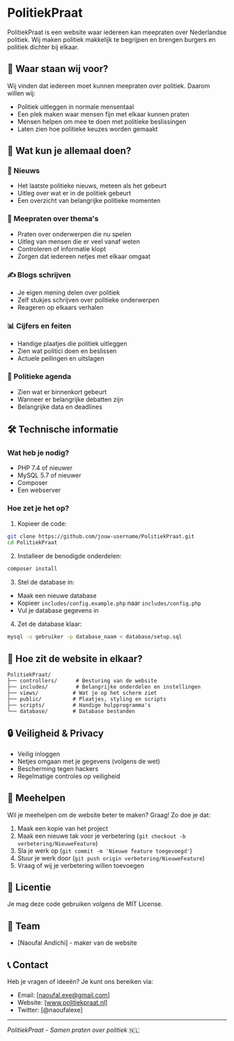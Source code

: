 # PolitiekPraat 

PolitiekPraat is een website waar iedereen kan meepraten over Nederlandse politiek. Wij maken politiek makkelijk te begrijpen en brengen burgers en politiek dichter bij elkaar.

## 🎯 Waar staan wij voor?

Wij vinden dat iedereen moet kunnen meepraten over politiek. Daarom willen wij:
- Politiek uitleggen in normale mensentaal
- Een plek maken waar mensen fijn met elkaar kunnen praten
- Mensen helpen om mee te doen met politieke beslissingen
- Laten zien hoe politieke keuzes worden gemaakt

## 🚀 Wat kun je allemaal doen?

### 📰 Nieuws
- Het laatste politieke nieuws, meteen als het gebeurt
- Uitleg over wat er in de politiek gebeurt
- Een overzicht van belangrijke politieke momenten

### 💭 Meepraten over thema's
- Praten over onderwerpen die nu spelen
- Uitleg van mensen die er veel vanaf weten
- Controleren of informatie klopt
- Zorgen dat iedereen netjes met elkaar omgaat

### ✍️ Blogs schrijven
- Je eigen mening delen over politiek
- Zelf stukjes schrijven over politieke onderwerpen
- Reageren op elkaars verhalen

### 📊 Cijfers en feiten
- Handige plaatjes die politiek uitleggen
- Zien wat politici doen en beslissen
- Actuele peilingen en uitslagen

### 📅 Politieke agenda
- Zien wat er binnenkort gebeurt
- Wanneer er belangrijke debatten zijn
- Belangrijke data en deadlines

## 🛠️ Technische informatie

### Wat heb je nodig?
- PHP 7.4 of nieuwer
- MySQL 5.7 of nieuwer
- Composer
- Een webserver

### Hoe zet je het op?

1. Kopieer de code:
```bash
git clone https://github.com/jouw-username/PolitiekPraat.git
cd PolitiekPraat
```

2. Installeer de benodigde onderdelen:
```bash
composer install
```

3. Stel de database in:
- Maak een nieuwe database
- Kopieer `includes/config.example.php` naar `includes/config.php`
- Vul je database gegevens in

4. Zet de database klaar:
```bash
mysql -u gebruiker -p database_naam < database/setup.sql
```

## 🔧 Hoe zit de website in elkaar?

```
PolitiekPraat/
├── controllers/      # Besturing van de website
├── includes/         # Belangrijke onderdelen en instellingen
├── views/           # Wat je op het scherm ziet
├── public/          # Plaatjes, styling en scripts
├── scripts/         # Handige hulpprogramma's
└── database/        # Database bestanden
```

## 🔒 Veiligheid & Privacy

- Veilig inloggen
- Netjes omgaan met je gegevens (volgens de wet)
- Bescherming tegen hackers
- Regelmatige controles op veiligheid

## 🤝 Meehelpen

Wil je meehelpen om de website beter te maken? Graag! Zo doe je dat:

1. Maak een kopie van het project
2. Maak een nieuwe tak voor je verbetering (`git checkout -b verbetering/NieuweFeature`)
3. Sla je werk op (`git commit -m 'Nieuwe feature toegevoegd'`)
4. Stuur je werk door (`git push origin verbetering/NieuweFeature`)
5. Vraag of wij je verbetering willen toevoegen

## 📝 Licentie

Je mag deze code gebruiken volgens de MIT License.

## 👥 Team

- [Naoufal Andichi] - maker van de website

## 📞 Contact

Heb je vragen of ideeën? Je kunt ons bereiken via:
- Email: [naoufal.exe@gmail.com]
- Website: [www.politiekpraat.nl]
- Twitter: [@naoufalexe]

---

*PolitiekPraat - Samen praten over politiek* 🇳🇱